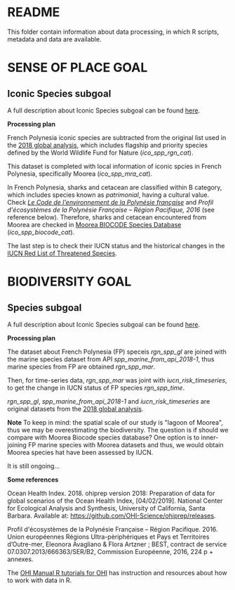 # README

This folder contain information about data processing, in which R scripts, metadata and data are available. 

# SENSE OF PLACE GOAL
## Iconic Species subgoal

A full description about Iconic Species subgoal can be found [here](http://ohi-science.org/goals/#sense-of-place).

**Processing plan**

French Polynesia iconic species are subtracted from the original list used in the [2018 global analysis](https://github.com/OHI-Science/ohiprep_v2018/blob/gh-pages/globalprep/ico/v2018/int/ico_spp_cat.csv), which includes flagship and priority species defined by the World Wildlife Fund for Nature (*ico_spp_rgn_cat*).

This dataset is completed with local information of iconic spcies in French Polynesia, specifically Moorea (*ico_spp_mra_cat*). 

In French Polynesia, sharks and cetacean are classified within B category, which includes species known as *patrimonial*, having a cultural value. Check [*Le Code de l'environnement de la Polynésie française*](http://www.2dattitude.org/ressources/k2d/pdf/1/1D/1D05/1D05-01/1D05-01-01.pdf) and *Profil d'écosystèmes de la Polynésie Française – Région Pacifique, 2016* (see reference below). Therefore, sharks and cetacean encountered from Moorea are checked in [Moorea BIOCODE Species Database](http://biocode.berkeley.edu/cgi/biocode_species_query_form) (*ico_spp_biocode_cat*). 

The last step is to check their IUCN status and the historical changes in the [IUCN Red List of Threatened Species](https://www.iucnredlist.org/). 


# BIODIVERSITY GOAL
## Species subgoal

A full description about Iconic Species subgoal can be found [here](http://ohi-science.org/goals/#biodiversity).

**Processing plan**

The dataset about French Polynesia (FP) speceis *rgn_spp_gl* are joined with the marine species dataset from API *spp_marine_from_api_2018-1*, thus marine species from FP are obtained *rgn_spp_mar*. 

Then, for time-series data, *rgn_spp_mar* was joint with *iucn_risk_timeseries*, to get the change in IUCN status of FP species *rgn_spp_time*.

*rgn_spp_gl*, *spp_marine_from_api_2018-1* and *iucn_risk_timeseries* are original datasets from the [2018 global analysis](https://github.com/OHI-Science/ohiprep_v2018/tree/gh-pages/globalprep/spp/v2018/_data).
 

**Note**
To keep in mind: the spatial scale of our study is "lagoon of Moorea", thus we may be overestimating the biodiversity. The question is if should we compare with Moorea Biocode species database? One option is to inner-joining FP marine species with Moorea datasets and thus, we would obtain Moorea species hat have been assessed by IUCN.

It is still ongoing...


**Some references**

Ocean Health Index. 2018. ohiprep version 2018: Preparation of data for global scenarios of the Ocean Health Index, [04/02/2019]. National Center for Ecological Analysis and Synthesis, University of California, Santa Barbara. Available at: https://github.com/OHI-Science/ohiprep/releases.

Profil d'écosystèmes de la Polynésie Française – Région Pacifique. 2016. Union
européennes Régions Ultra-pèriphériques et Pays et Territoires d’Outre-mer, Eleonora Avagliano &
Flora Artzner ; BEST, contract de service 07.0307.2013/666363/SER/B2, Commission
Européenne, 2016, 224 p + annexes.


The [OHI Manual R tutorials for OHI](http://ohi-science.org/manual/#appendix-5-r-tutorials-for-ohi) has instruction and resources about how to work with data in R. 
